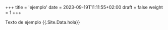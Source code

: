 +++
title = 'ejemplo'
date = 2023-09-19T11:11:55+02:00
draft = false
weight = 1
+++

Texto de ejemplo
{{.Site.Data.hola}}
